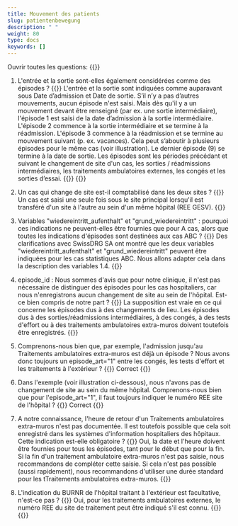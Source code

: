 ```yaml
---
title: Mouvement des patients 
slug: patientenbewegung
description: " "
weight: 80
type: docs
keywords: []
---
```


Ouvrir toutes les questions: {{<collapsibleGroupCommand groupId="patientenbewegung">}}

1. L'entrée et la sortie sont-elles également considérées comme des épisodes ?
{{<collapsibleBlock groupId="patientenbewegung">}}
L'entrée et la sortie sont indiquées comme auparavant sous Date d’admission et Date de sortie. S’il n’y a pas d’autres mouvements, aucun épisode n'est saisi. Mais dès qu'il y a un mouvement devant être renseigné (par ex. une sortie intermédiaire), l'épisode 1 est saisi de la date d’admission à la sortie intermédiaire. L'épisode 2 commence à la sortie intermédiaire et se termine à la réadmission. L'épisode 3 commence à la réadmission et se termine au mouvement suivant (p. ex. vacances). Cela peut s’aboutir à plusieurs épisodes pour le même cas (voir illustration). Le dernier épisode (9) se termine à la date de sortie. Les épisodes sont les périodes précédant et suivant le changement de site d'un cas, les sorties / réadmissions intermédiaires, les traitements ambulatoires externes, les congés et les sorties d’essai.
{{<insertImage image="Image3.jpg" class="edge size">}}
{{</collapsibleBlock>}}

2. Un cas qui change de site est-il comptabilisé dans les deux sites ?
{{<collapsibleBlock groupId="patientenbewegung">}}
Un cas est saisi une seule fois sous le site principal lorsqu'il est transféré d'un site à l'autre au sein d'un même hôpital (REE GESV).
{{</collapsibleBlock>}}

3. Variables "wiedereintritt_aufenthalt" et "grund_wiedereintritt" : pourquoi ces indications ne peuvent-elles être fournies que pour A cas, alors que toutes les indications d'épisodes sont destinées aux cas ABC ?
{{<collapsibleBlock groupId="patientenbewegung">}}
Des clarifications avec SwissDRG SA ont montré que les deux variables "wiedereintritt_aufenthalt" et "grund_wiedereintritt" peuvent être indiquées pour les cas statistiques ABC. Nous allons adapter cela dans la description des variables 1.4.
{{</collapsibleBlock>}}

4. episode_id : Nous sommes d'avis que pour notre clinique, il n'est pas nécessaire de distinguer des épisodes pour les cas hospitaliers, car nous n'enregistrons aucun changement de site au sein de l'hôpital. Est-ce bien compris de notre part ?
{{<collapsibleBlock groupId="patientenbewegung">}}
La supposition est vraie en ce qui concerne les épisodes dus à des changements de lieu. Les épisodes dus à des sorties/réadmissions intermédiaires, à des congés, à des tests d'effort ou à des traitements ambulatoires extra-muros doivent toutefois être enregistrés.
{{</collapsibleBlock>}}

5. Comprenons-nous bien que, par exemple, l'admission jusqu'au Traitements ambulatoires extra-muros est déjà un épisode ? Nous avons donc toujours un episode_art="1" entre les congés, les tests d'effort et les traitements à l'extérieur ?
{{<collapsibleBlock groupId="patientenbewegung">}}
Correct
{{</collapsibleBlock>}}

6. Dans l'exemple (voir illustration ci-dessous), nous n'avons pas de changement de site au sein du même hôpital. Comprenons-nous bien que pour l'episode_art="1", il faut toujours indiquer le numéro REE site de l'hôpital ?
{{<collapsibleBlock groupId="patientenbewegung">}}
Correct
{{</collapsibleBlock>}}

7. A notre connaissance, l'heure de retour d'un Traitements ambulatoires extra-muros n'est pas documentée. Il est toutefois possible que cela soit enregistré dans les systèmes d'information hospitaliers des hôpitaux. Cette indication est-elle obligatoire ?
{{<collapsibleBlock groupId="patientenbewegung">}}
Oui, la date et l'heure doivent être fournies pour tous les épisodes, tant pour le début que pour la fin. Si la fin d'un traitement ambulatoire extra-muros n'est pas saisie, nous recommandons de compléter cette saisie. Si cela n'est pas possible (aussi rapidement), nous recommandons d'utiliser une durée standard pour les tTraitements ambulatoires extra-muros.
{{</collapsibleBlock>}}

8. L'indication du BURNR de l'hôpital traitant à l'extérieur est facultative, n'est-ce pas ? 
{{<collapsibleBlock groupId="patientenbewegung">}}
Oui, pour les traitements ambulatoires externes, le numéro REE du site de traitement peut être indiqué s'il est connu.
{{<insertImage image="Image4.jpg" class="edge size">}}
{{</collapsibleBlock>}}
